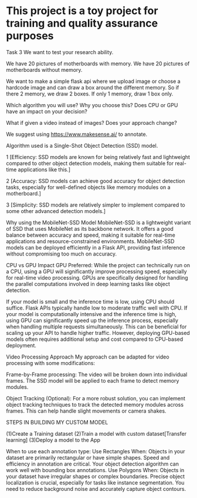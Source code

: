 # This project is a toy project for training and quality assurance purposes

Task 3
We want to test your research ability.

We have 20 pictures of motherboards with memory.
We have 20 pictures of motherboards without memory.

We want to make a simple flask api where we upload image or choose a hardcode image and can draw a box around the different memory. So if there 2 memory, we draw 2 boxes. If only 1 memory, draw 1 box only.

Which algorithm you will use? Why you choose this? Does CPU or GPU have an impact on your decision?

What if given a video instead of images? Does your approach change?

We suggest using https://www.makesense.ai/ to annotate.

Algorithm used is a Single-Shot Object Detection (SSD) model.

1 [Efficiency: SSD models are known for being relatively fast and lightweight
compared to other object detection models, making them suitable for real-time
applications like this.]

2 [Accuracy: SSD models can achieve good accuracy for object detection tasks,
especially for well-defined objects like memory modules on a motherboard.]

3 [Simplicity: SSD models are relatively simpler to implement compared to some other
advanced detection models.]

Why using the MobileNet-SSD Model
MobileNet-SSD is a lightweight variant of SSD that uses MobileNet as its backbone network.
It offers a good balance between accuracy and speed, making it suitable for real-time applications and resource-constrained environments.
MobileNet-SSD models can be deployed efficiently in a Flask API, providing fast inference without compromising too much on accuracy.

CPU vs GPU Impact
GPU Preferred: While the project can technically run on a CPU,
using a GPU will significantly improve processing speed,
especially for real-time video processing.
GPUs are specifically designed for handling the parallel computations
involved in deep learning tasks like object detection.

If your model is small and the inference time is low, using CPU should suffice.
Flask APIs typically handle low to moderate traffic well with CPU.
If your model is computationally intensive and the inference time is high,
using GPU can significantly speed up the inference process,
especially when handling multiple requests simultaneously.
This can be beneficial for scaling up your API to handle higher traffic.
However, deploying GPU-based models often requires additional setup
and cost compared to CPU-based deployment.

Video Processing Approach
My approach can be adapted for video processing with some modifications:

Frame-by-Frame processing: The video will be broken down into individual frames.
The SSD model will be applied to each frame to detect memory modules.

Object Tracking (Optional): For a more robust solution, you can implement object
tracking techniques to track the detected memory modules across frames.
This can help handle slight movements or camera shakes.

STEPS IN BUILDING MY CUSTOM MODEL

(1)Create a Training dataset
(2)Train a model with custom dataset[Transfer learning]
(3)Deploy a model to the App

When to use each annotation type:
Use Rectangles When:
Objects in your dataset are primarily rectangular or have simple shapes.
Speed and efficiency in annotation are critical.
Your object detection algorithm can work well with bounding box annotations.
Use Polygons When:
Objects in your dataset have irregular shapes or complex boundaries.
Precise object localization is crucial, especially for tasks like instance segmentation.
You need to reduce background noise and accurately capture object contours.
